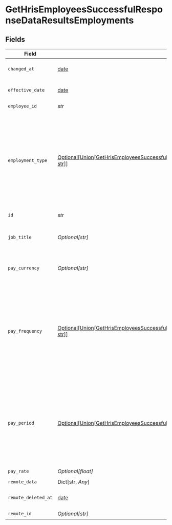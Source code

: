 # GetHrisEmployeesSuccessfulResponseDataResultsEmployments


## Fields

| Field                                                                                                                                                                                                                                            | Type                                                                                                                                                                                                                                             | Required                                                                                                                                                                                                                                         | Description                                                                                                                                                                                                                                      |
| ------------------------------------------------------------------------------------------------------------------------------------------------------------------------------------------------------------------------------------------------ | ------------------------------------------------------------------------------------------------------------------------------------------------------------------------------------------------------------------------------------------------ | ------------------------------------------------------------------------------------------------------------------------------------------------------------------------------------------------------------------------------------------------ | ------------------------------------------------------------------------------------------------------------------------------------------------------------------------------------------------------------------------------------------------ |
| `changed_at`                                                                                                                                                                                                                                     | [date](https://docs.python.org/3/library/datetime.html#date-objects)                                                                                                                                                                             | :heavy_check_mark:                                                                                                                                                                                                                               | YYYY-MM-DDTHH:mm:ss.sssZ<br/><br/>[](https://developer.mozilla.org/en-US/docs/Web/JavaScript/Reference/Global_Objects/Date/toISOString)                                                                                                          |
| `effective_date`                                                                                                                                                                                                                                 | [date](https://docs.python.org/3/library/datetime.html#date-objects)                                                                                                                                                                             | :heavy_check_mark:                                                                                                                                                                                                                               | YYYY-MM-DDTHH:mm:ss.sssZ<br/><br/>[](https://developer.mozilla.org/en-US/docs/Web/JavaScript/Reference/Global_Objects/Date/toISOString)                                                                                                          |
| `employee_id`                                                                                                                                                                                                                                    | *str*                                                                                                                                                                                                                                            | :heavy_check_mark:                                                                                                                                                                                                                               | N/A                                                                                                                                                                                                                                              |
| `employment_type`                                                                                                                                                                                                                                | [Optional[Union[GetHrisEmployeesSuccessfulResponseDataResultsEmploymentsEmploymentType1, str]]](../../models/shared/gethrisemployeessuccessfulresponsedataresultsemploymentsemploymenttype.md)                                                   | :heavy_check_mark:                                                                                                                                                                                                                               | One of 8 standardized values (`FULL_TIME`, `PART_TIME`, `CONTRACT`, `INTERNSHIP`, `FREELANCE`, `WORKING_STUDENT`, `APPRENTICESHIP`, or `TRAINING`) **or** — in rare cases where can't find a clear mapping — the original string passed through. |
| `id`                                                                                                                                                                                                                                             | *str*                                                                                                                                                                                                                                            | :heavy_check_mark:                                                                                                                                                                                                                               | N/A                                                                                                                                                                                                                                              |
| `job_title`                                                                                                                                                                                                                                      | *Optional[str]*                                                                                                                                                                                                                                  | :heavy_check_mark:                                                                                                                                                                                                                               | **(⚠️ Deprecated)** We now provide the `job_title` directly on the employee model.                                                                                                                                                               |
| `pay_currency`                                                                                                                                                                                                                                   | *Optional[str]*                                                                                                                                                                                                                                  | :heavy_check_mark:                                                                                                                                                                                                                               | Pay currency usually returned in [ISO 4217 currency codes](https://www.iso.org/iso-4217-currency-codes.html).                                                                                                                                    |
| `pay_frequency`                                                                                                                                                                                                                                  | [Optional[Union[GetHrisEmployeesSuccessfulResponseDataResultsEmploymentsPayFrequency1, str]]](../../models/shared/gethrisemployeessuccessfulresponsedataresultsemploymentspayfrequency.md)                                                       | :heavy_check_mark:                                                                                                                                                                                                                               | One of 9 standardized values (`DAILY`, `WEEKLY`, `BIWEEKLY`, `MONTHLY`, `SEMIMONTHLY`, `QUARTERLY`, `SEMIANNUALLY`, `ANNUALLY`, or `PRO_RATA`) **or** — in rare cases where can't find a clear mapping — the original string passed through.     |
| `pay_period`                                                                                                                                                                                                                                     | [Optional[Union[GetHrisEmployeesSuccessfulResponseDataResultsEmploymentsPayPeriod1, str]]](../../models/shared/gethrisemployeessuccessfulresponsedataresultsemploymentspayperiod.md)                                                             | :heavy_check_mark:                                                                                                                                                                                                                               | One of 10 standardized values (`HOUR`, `DAY`, `WEEK`, `TWO_WEEKS`, `HALF_MONTH`, `MONTH`, `TWO_MONTHS`, `QUARTER`, `HALF_YEAR`, or `YEAR`) **or** — in rare cases where can't find a clear mapping — the original string passed through.         |
| `pay_rate`                                                                                                                                                                                                                                       | *Optional[float]*                                                                                                                                                                                                                                | :heavy_check_mark:                                                                                                                                                                                                                               | N/A                                                                                                                                                                                                                                              |
| `remote_data`                                                                                                                                                                                                                                    | Dict[str, *Any*]                                                                                                                                                                                                                                 | :heavy_check_mark:                                                                                                                                                                                                                               | N/A                                                                                                                                                                                                                                              |
| `remote_deleted_at`                                                                                                                                                                                                                              | [date](https://docs.python.org/3/library/datetime.html#date-objects)                                                                                                                                                                             | :heavy_check_mark:                                                                                                                                                                                                                               | YYYY-MM-DDTHH:mm:ss.sssZ<br/><br/>[](https://developer.mozilla.org/en-US/docs/Web/JavaScript/Reference/Global_Objects/Date/toISOString)                                                                                                          |
| `remote_id`                                                                                                                                                                                                                                      | *Optional[str]*                                                                                                                                                                                                                                  | :heavy_check_mark:                                                                                                                                                                                                                               | N/A                                                                                                                                                                                                                                              |